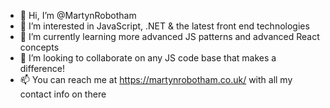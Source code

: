 - 👋 Hi, I’m @MartynRobotham
- 👀 I’m interested in JavaScript, .NET & the latest front end technologies
- 🌱 I’m currently learning more advanced JS patterns and advanced React concepts
- 💞️ I’m looking to collaborate on any JS code base that makes a difference!
- 📫 You can reach me at https://martynrobotham.co.uk/ with all my contact info on there

<!---
MartynRobotham/MartynRobotham is a ✨ special ✨ repository because its `README.md` (this file) appears on your GitHub profile.
You can click the Preview link to take a look at your changes.
--->
